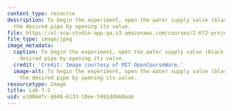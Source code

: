```yaml
---
content_type: resource
description: To begin the experiment, open the water supply valve (black). Select
  the desired pipe by opening its valve.
file: https://ol-ocw-studio-app-qa.s3.amazonaws.com/courses/2-672-project-laboratory-spring-2009/e18064fc8048613310ee5991d4b60aab_lab7-2.jpg
file_type: image/jpeg
image_metadata:
  caption: To begin the experiment, open the water supply valve (black). Select the
    desired pipe by opening its valve.
  credit: 'Credit: Image courtesy of MIT OpenCourseWare.'
  image-alt: To begin the experiment, open the water supply valve (black). Select
    the desired pipe by opening its valve.
resourcetype: Image
title: Lab 7-2
uid: e18064fc-8048-6133-10ee-5991d4b60aab
---
```

